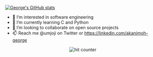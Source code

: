 [![George's GitHub stats](https://github-readme-stats.vercel.app/api?username=umjoji&show_icons=true&theme=transparent)](https://github.com/anuraghazra/github-readme-stats)



- 👀 I’m interested in software engineering
- 🌱 I’m currently learning C and Python
- 💞️ I’m looking to collaborate on open source projects
- 📫 Reach me @umjoji on Twitter or https://linkedin.com/akanimoh-george

<div align="center">
<p></p>
<img src="https://profile-counter.glitch.me/umjoji/count.svg" alt="hit counter" align="center">
</div>

<!---
umjoji/umjoji is a ✨ special ✨ repository because its `README.md` (this file) appears on your GitHub profile.
You can click the Preview link to take a look at your changes.
--->
